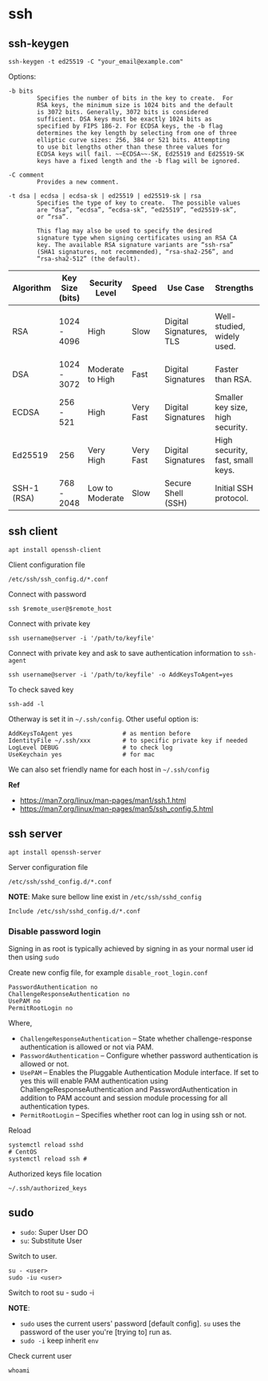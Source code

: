# ssh

## ssh-keygen

    ssh-keygen -t ed25519 -C "your_email@example.com"

Options:

    -b bits
            Specifies the number of bits in the key to create.  For
            RSA keys, the minimum size is 1024 bits and the default
            is 3072 bits. Generally, 3072 bits is considered
            sufficient. DSA keys must be exactly 1024 bits as
            specified by FIPS 186-2. For ECDSA keys, the -b flag
            determines the key length by selecting from one of three
            elliptic curve sizes: 256, 384 or 521 bits. Attempting
            to use bit lengths other than these three values for
            ECDSA keys will fail. ~~ECDSA~~-SK, Ed25519 and Ed25519-SK
            keys have a fixed length and the -b flag will be ignored.

    -C comment
            Provides a new comment.

    -t dsa | ecdsa | ecdsa-sk | ed25519 | ed25519-sk | rsa
            Specifies the type of key to create.  The possible values
            are “dsa”, “ecdsa”, “ecdsa-sk”, “ed25519”, “ed25519-sk”,
            or “rsa”.

            This flag may also be used to specify the desired
            signature type when signing certificates using an RSA CA
            key. The available RSA signature variants are “ssh-rsa”
            (SHA1 signatures, not recommended), “rsa-sha2-256”, and
            “rsa-sha2-512” (the default).

|Algorithm|Key Size (bits)|Security Level|Speed|Use Case|Strengths|Weaknesses|
|---|---|---|---|---|---|---|
|RSA|1024 - 4096|High|Slow|Digital Signatures, TLS|Well-studied, widely used.|Potentially vulnerable to quantum computing attacks.|
|DSA|1024 - 3072|Moderate to High|Fast|Digital Signatures|Faster than RSA.|Fixed key size.|
|ECDSA|256 - 521|High|Very Fast|Digital Signatures|Smaller key size, high security.|Complex implementation.|
|Ed25519|256|Very High|Very Fast|Digital Signatures|High security, fast, small keys.|Newer, not widely supported.|
|SSH-1 (RSA)|768 - 2048|Low to Moderate|Slow|Secure Shell (SSH)|Initial SSH protocol.|Deprecated, vulnerable.|

## ssh client

	apt install openssh-client
Client configuration file

	/etc/ssh/ssh_config.d/*.conf

Connect with password

	ssh $remote_user@$remote_host

Connect with private key

	ssh username@server -i '/path/to/keyfile'

Connect with private key and ask to save authentication information to `ssh-agent`

	ssh username@server -i '/path/to/keyfile' -o AddKeysToAgent=yes

To check saved key

    ssh-add -l

Otherway is set it in `~/.ssh/config`.
Other useful option is:

    AddKeysToAgent yes              # as mention before
    IdentityFile ~/.ssh/xxx         # to specific private key if needed
    LogLevel DEBUG                  # to check log
    UseKeychain yes                 # for mac

We can also set friendly name for each host in `~/.ssh/config`

**Ref**
- https://man7.org/linux/man-pages/man1/ssh.1.html
- https://man7.org/linux/man-pages/man5/ssh_config.5.html

## ssh server

	apt install openssh-server
Server configuration file

	/etc/ssh/sshd_config.d/*.conf

**NOTE**: Make sure bellow line exist in `/etc/ssh/sshd_config`

	Include /etc/ssh/sshd_config.d/*.conf

### Disable password login
Signing in as root is typically achieved by signing in as your normal user id then using `sudo`

Create new config file, for example `disable_root_login.conf`

    PasswordAuthentication no
    ChallengeResponseAuthentication no
    UsePAM no
    PermitRootLogin no

Where,
- `ChallengeResponseAuthentication` – State whether challenge-response authentication is allowed or not via PAM.
- `PasswordAuthentication` – Configure whether password authentication is allowed or not.
- `UsePAM` – Enables the Pluggable Authentication Module interface. If set to yes this will enable PAM authentication using ChallengeResponseAuthentication and PasswordAuthentication in addition to PAM account and session module processing for all authentication types.
- `PermitRootLogin` – Specifies whether root can log in using ssh or not.

Reload

	systemctl reload sshd
	# CentOS
	systemctl reload ssh #

Authorized keys file location

	~/.ssh/authorized_keys

## sudo

- `sudo`: Super User DO
- `su`: Substitute User

Switch to user. 

	su - <user>
	sudo -iu <user>

Switch to root
	su -
	sudo -i

**NOTE**: 
- `sudo` uses the current users' password [default config]. `su` uses the password of the user you're [trying to] run as.
- `sudo -i` keep inherit `env`

Check current user

	whoami


